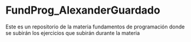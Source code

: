 # FundProg_AlexanderGuardado
Este es un repositorio de la materia fundamentos de programación donde se subirán los ejercicios que subirán durante la materia
